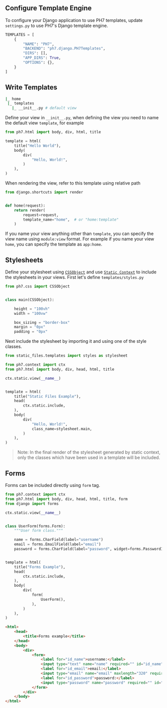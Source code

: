## Configure Template Engine

To configure your Django application to use PH7 templates, update `settings.py` to use PH7's Django template engine.

```python
TEMPLATES = [
    {
        "NAME": "PH7",
        "BACKEND": "ph7.django.PH7Templates",
        "DIRS": [],
        "APP_DIRS": True,
        "OPTIONS": {},
    }
]
```

## Write Templates

```bash
|_ home
 |_ templates
   |_ __init__.py # default view
```

Define your view in `__init__.py`, when defining the view you need to name the default view `template`, for example

<!-- {"type": "html", "file": "examples/django_app/home/templates/__init__.py", "input_only": true} -->
```python
from ph7.html import body, div, html, title

template = html(
    title("Hello World"),
    body(
        div(
            "Hello, World!",
        )
    ),
)
```

<!-- end -->


When rendering the view, refer to this template using relative path

<!-- {"type": "html", "file": "examples/django_app/home/views.py", "input_only": true} -->
```python
from django.shortcuts import render


def home(request):
    return render(
        request=request,
        template_name="home",  # or "home:template"
    )
```

<!-- end -->

If you name your view anything other than `template`, you can specify the view name using `module:view` format. For example if you name your view `home`, you can specify the template as `app:home`.


## Stylesheets

Define your stylesheet using [`CSSObject`](/css/#cssobject) and use [`Static Context`](/css/#static-context) to include the stylesheets in your views. First let's define `templates/styles.py`

<!-- {"type": "html", "file": "examples/django_app/static_files/templates/styles.py", "input_only": true} -->
```python
from ph7.css import CSSObject


class main(CSSObject):

    height = "100vh"
    width = "100vw"

    box_sizing = "border-box"
    margin = "0px"
    padding = "0px"
```

<!-- end -->

Next include the stylesheet by importing it and using one of the style classes.

<!-- {"type": "html", "file": "examples/django_app/static_files/templates/__init__.py", "input_only": true} -->
```python
from static_files.templates import styles as stylesheet

from ph7.context import ctx
from ph7.html import body, div, head, html, title

ctx.static.view(__name__)


template = html(
    title("Static Files Example"),
    head(
        ctx.static.include,
    ),
    body(
        div(
            "Hello, World!",
            class_name=stylesheet.main,
        )
    ),
)
```

<!-- end -->

> Note: In the final render of the stylesheet generated by static context, only the classes which have been used in a template will be included.


## Forms

Forms can be included directly using `form` tag.

<!-- {"type": "html", "file": "examples/django_app/forms/templates/__init__.py", "input_only": true} -->
```python
from ph7.context import ctx
from ph7.html import body, div, head, html, title, form
from django import forms

ctx.static.view(__name__)


class UserForm(forms.Form):
    """User form class."""

    name = forms.CharField(label="username")
    email = forms.EmailField(label="email")
    password = forms.CharField(label="password", widget=forms.PasswordInput())


template = html(
    title("Forms Example"),
    head(
        ctx.static.include,
    ),
    body(
        div(
            form(
                UserForm(),
            ),
        )
    ),
)
```

<!-- end -->

```html
<html>
    <head>
        <title>Forms example</title>
    </head>
    <body>
        <div>
            <form>
                <label for="id_name">username:</label>
                <input type="text" name="name" required="" id="id_name">
                <label for="id_email">email:</label>
                <input type="email" name="email" maxlength="320" required="" id="id_email">
                <label for="id_password">password:</label>
                <input type="password" name="password" required="" id="id_password">
            </form>
        </div>
    </body>
</html>
```
